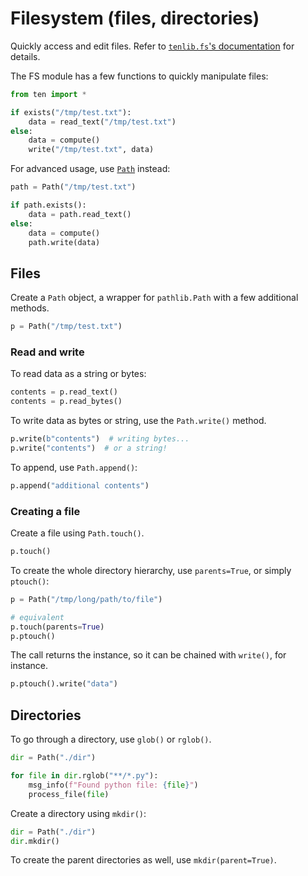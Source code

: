 # Filesystem (files, directories)

Quickly access and edit files. Refer to [`tenlib.fs`'s documentation](../tenlib/fs.html) for details.

The FS module has a few functions to quickly manipulate files:

```python
from ten import *

if exists("/tmp/test.txt"):
    data = read_text("/tmp/test.txt")
else:
    data = compute()
    write("/tmp/test.txt", data)
```

For advanced usage, use [`Path`](../tenlib/fs.html#tenlib.fs.Path) instead:

```python
path = Path("/tmp/test.txt")

if path.exists():
    data = path.read_text()
else:
    data = compute()
    path.write(data)
```

## Files

Create a `Path` object, a wrapper for `pathlib.Path` with a few additional methods.

```python
p = Path("/tmp/test.txt")
```

### Read and write

To read data as a string or bytes:

```python
contents = p.read_text()
contents = p.read_bytes()
```

To write data as bytes or string, use the `Path.write()` method.

```python
p.write(b"contents")  # writing bytes...
p.write("contents")  # or a string!
```

To append, use `Path.append()`:

```python
p.append("additional contents")
```

### Creating a file

Create a file using `Path.touch()`.

```python
p.touch()
```

To create the whole directory hierarchy, use `parents=True`, or simply `ptouch()`:

```python
p = Path("/tmp/long/path/to/file")

# equivalent
p.touch(parents=True)
p.ptouch()
```

The call returns the instance, so it can be chained with `write()`, for instance.

```python
p.ptouch().write("data")
```

## Directories

To go through a directory, use `glob()` or `rglob()`.

```python
dir = Path("./dir")

for file in dir.rglob("**/*.py"):
    msg_info(f"Found python file: {file}")
    process_file(file)
```

Create a directory using `mkdir()`:

```python
dir = Path("./dir")
dir.mkdir()
```

To create the parent directories as well, use `mkdir(parent=True)`.